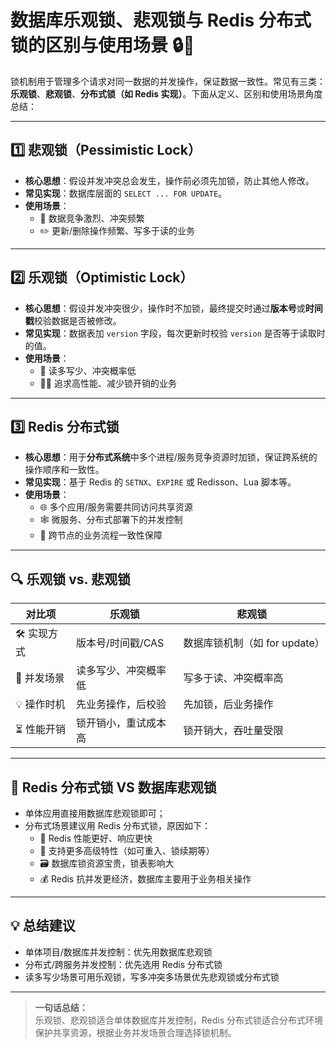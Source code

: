 # 数据库乐观锁、悲观锁与 Redis 分布式锁的区别与使用场景 🔒🚦

锁机制用于管理多个请求对同一数据的并发操作，保证数据一致性。常见有三类：**乐观锁**、**悲观锁**、**分布式锁（如 Redis 实现）**。下面从定义、区别和使用场景角度总结：  

---

## 1️⃣ 悲观锁（Pessimistic Lock）

- **核心思想**：假设并发冲突总会发生，操作前必须先加锁，防止其他人修改。
- **常见实现**：数据库层面的 `SELECT ... FOR UPDATE`。
- **使用场景**：
  - 🔄 数据竞争激烈、冲突频繁
  - ✏️ 更新/删除操作频繁、写多于读的业务

---

## 2️⃣ 乐观锁（Optimistic Lock）

- **核心思想**：假设并发冲突很少，操作时不加锁，最终提交时通过**版本号**或**时间戳**校验数据是否被修改。
- **常见实现**：数据表加 `version` 字段，每次更新时校验 `version` 是否等于读取时的值。
- **使用场景**：
  - 📖 读多写少、冲突概率低
  - 🏃‍♂️ 追求高性能、减少锁开销的业务

---

## 3️⃣ Redis 分布式锁

- **核心思想**：用于**分布式系统**中多个进程/服务竞争资源时加锁，保证跨系统的操作顺序和一致性。
- **常见实现**：基于 Redis 的 `SETNX`、`EXPIRE` 或 Redisson、Lua 脚本等。
- **使用场景**：
  - 🌐 多个应用/服务需要共同访问共享资源
  - 🕸️ 微服务、分布式部署下的并发控制
  - 🚦 跨节点的业务流程一致性保障

---

## 🔍 乐观锁 vs. 悲观锁

| 对比项     | 乐观锁               | 悲观锁                        |
| ---------- | -------------------- | ----------------------------- |
| 🛠️ 实现方式 | 版本号/时间戳/CAS    | 数据库锁机制（如 for update） |
| 🔄 并发场景 | 读多写少、冲突概率低 | 写多于读、冲突概率高          |
| 💡 操作时机 | 先业务操作，后校验   | 先加锁，后业务操作            |
| ⏳ 性能开销 | 锁开销小，重试成本高 | 锁开销大，吞吐量受限          |

---

## 🎯 Redis 分布式锁 VS 数据库悲观锁

- 单体应用直接用数据库悲观锁即可；
- 分布式场景建议用 Redis 分布式锁，原因如下：
  - 🚀 Redis 性能更好、响应更快
  - 🔁 支持更多高级特性（如可重入、锁续期等）
  - 🗃️ 数据库锁资源宝贵，锁表影响大
  - 💰 Redis 抗并发更经济，数据库主要用于业务相关操作

---

## 💡 总结建议

- 单体项目/数据库并发控制：优先用数据库悲观锁
- 分布式/跨服务并发控制：优先选用 Redis 分布式锁
- 读多写少场景可用乐观锁，写多冲突多场景优先悲观锁或分布式锁

---

> **一句话总结：**  
> 乐观锁、悲观锁适合单体数据库并发控制，Redis 分布式锁适合分布式环境保护共享资源，根据业务并发场景合理选择锁机制。